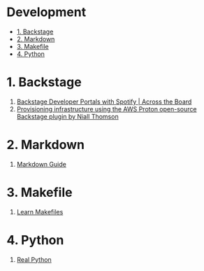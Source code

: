 <h1>Development</h1>

<!-- TOC -->

- [1. Backstage](#1-backstage)
- [2. Markdown](#2-markdown)
- [3. Makefile](#3-makefile)
- [4. Python](#4-python)

<!-- /TOC -->

# 1. Backstage

1. [Backstage Developer Portals with Spotify | Across the Board](https://www.youtube.com/watch?v=mqhSmAFvQLw)
2. [Provisioning infrastructure using the AWS Proton open-source Backstage plugin by Niall Thomson](https://aws.amazon.com/blogs/containers/provisioning-infrastructure-using-the-aws-proton-open-source-backstage-plugin/)

# 2. Markdown
1. [Markdown Guide](https://www.markdownguide.org/basic-syntax/)

# 3. Makefile

1. [Learn Makefiles](https://makefiletutorial.com/)

# 4. Python

1. [Real Python](https://realpython.com)

